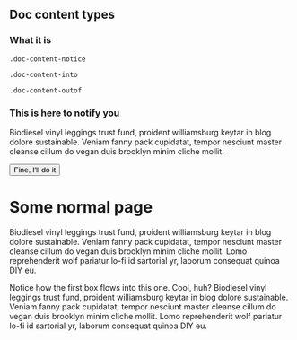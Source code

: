 <h2>Doc content types</h2>

<div class="line-gutters">
	<div class="unit size1of3">
		<h3>What it is</h3>
		<p><code>.doc-content-notice</code></p>
		<p><code>.doc-content-into</code></p>
		<p><code>.doc-content-outof</code></p>
	</div>
	<div class="lastUnit">
		<div class="doc-box">
			<div class="doc-content doc-content-notice" id="notify-example">
				<h3>This is here to notify you</h3>
				<p>Biodiesel vinyl leggings trust fund, proident williamsburg keytar in blog dolore sustainable. Veniam fanny pack cupidatat, tempor nesciunt master cleanse cillum do vegan duis brooklyn minim cliche mollit.</p>
				<input type="submit" value="Fine, I'll do it" />
			</div>
			<div class="doc-content doc-content-into">
				<h1>Some normal page</h1>
				<p>Biodiesel vinyl leggings trust fund, proident williamsburg keytar in blog dolore sustainable. Veniam fanny pack cupidatat, tempor nesciunt master cleanse cillum do vegan duis brooklyn minim cliche mollit. Lomo reprehenderit wolf pariatur lo-fi id sartorial yr, laborum consequat quinoa DIY eu.</p>
			</div>
			<div class="doc-content doc-content-outof">
				<p>Notice how the first box flows into this one. Cool, huh? Biodiesel vinyl leggings trust fund, proident williamsburg keytar in blog dolore sustainable. Veniam fanny pack cupidatat, tempor nesciunt master cleanse cillum do vegan duis brooklyn minim cliche mollit. Lomo reprehenderit wolf pariatur lo-fi id sartorial yr, laborum consequat quinoa DIY eu.</p>
			</div>
		</div>
		<script>
			$('#notify-example').closeable();
		</script>
	</div>
</div>
